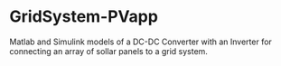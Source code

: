 # GridSystem-PVapp
Matlab and Simulink models of a DC-DC Converter with an Inverter for connecting an array of sollar panels to a grid system.
